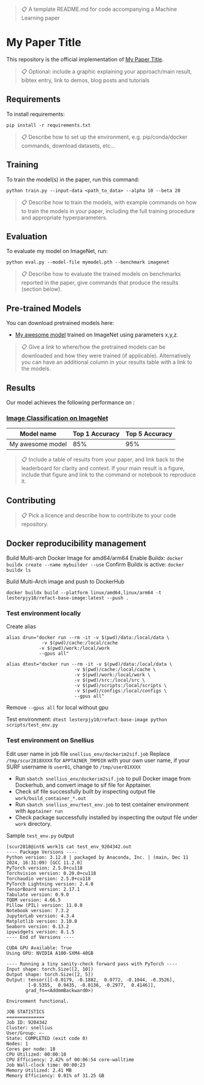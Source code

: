 >📋  A template README.md for code accompanying a Machine Learning paper

# My Paper Title

This repository is the official implementation of [My Paper Title](https://arxiv.org/abs/2030.12345). 

>📋  Optional: include a graphic explaining your approach/main result, bibtex entry, link to demos, blog posts and tutorials

## Requirements

To install requirements:

```setup
pip install -r requirements.txt
```

>📋  Describe how to set up the environment, e.g. pip/conda/docker commands, download datasets, etc...

## Training

To train the model(s) in the paper, run this command:

```train
python train.py --input-data <path_to_data> --alpha 10 --beta 20
```

>📋  Describe how to train the models, with example commands on how to train the models in your paper, including the full training procedure and appropriate hyperparameters.

## Evaluation

To evaluate my model on ImageNet, run:

```eval
python eval.py --model-file mymodel.pth --benchmark imagenet
```

>📋  Describe how to evaluate the trained models on benchmarks reported in the paper, give commands that produce the results (section below).

## Pre-trained Models

You can download pretrained models here:

- [My awesome model](https://drive.google.com/mymodel.pth) trained on ImageNet using parameters x,y,z. 

>📋  Give a link to where/how the pretrained models can be downloaded and how they were trained (if applicable).  Alternatively you can have an additional column in your results table with a link to the models.

## Results

Our model achieves the following performance on :

### [Image Classification on ImageNet](https://paperswithcode.com/sota/image-classification-on-imagenet)

| Model name         | Top 1 Accuracy  | Top 5 Accuracy |
| ------------------ |---------------- | -------------- |
| My awesome model   |     85%         |      95%       |

>📋  Include a table of results from your paper, and link back to the leaderboard for clarity and context. If your main result is a figure, include that figure and link to the command or notebook to reproduce it. 


## Contributing

>📋  Pick a licence and describe how to contribute to your code repository. 


## Docker reproducibility management

Build Multi-arch Docker Image for amd64/arm64
Enable Buildx:
`docker buildx create --name mybuilder --use`
Confirm Buildx is active:
`docker buildx ls`

Build Multi-Arch image and push to DockerHub
```
docker buildx build --platform linux/amd64,linux/arm64 -t lesterpjy10/refact-base-image:latest --push .
```

### Test environment locally

Create alias
```
alias drun="docker run --rm -it -v $(pwd)/data:/local/data \
			 -v $(pwd)/cache:/local/cache 
			-v $(pwd)/work:/local/work
			--gpus all"

alias dtest="docker run --rm -it -v $(pwd)/data:/local/data \
                         -v $(pwd)/cache:/local/cache \
                         -v $(pwd)/work:/local/work \
                         -v $(pwd)/src:/local/src \
                         -v $(pwd)/scripts:/local/scripts \
                         -v $(pwd)/configs:/local/configs \
                         --gpus all"
```
Remove `--gpus all` for local without gpu

Test environment:
`dtest lesterpjy10/refact-base-image python scripts/test_env.py`

### Test environment on Snellius

Edit user name in job file `snellius_env/dockerim2sif.job`
Replace `/tmp/scur2818XXXX` for `APPTAINER_TMPDIR` with your own user name, if your SURF username is `user01`, change to `/tmp/user01XXXX`

- Run `sbatch snellius_env/dockerim2sif.job` to pull Docker image from Dockerhub, and convert image to sif file for Apptainer.
- Check sif file successfully built by inspecting output file `work/build_container_*.out`
- Run `sbatch snellius_env/test_env.job` to test container environment with `Apptainer run`
- Check package successfully installed by inspecting the output file under `work` directory.

Sample `test_env.py` output

```
[scur2818@int6 work]$ cat test_env_9204342.out
---- Package Versions ----
Python version: 3.12.8 | packaged by Anaconda, Inc. | (main, Dec 11 2024, 16:31:09) [GCC 11.2.0]
PyTorch version: 2.5.0+cu118
Torchvision version: 0.20.0+cu118
Torchaudio version: 2.5.0+cu118
PyTorch Lightning version: 2.4.0
TensorBoard version: 2.17.1
Tabulate version: 0.9.0
TQDM version: 4.66.5
Pillow (PIL) version: 11.0.0
Notebook version: 7.3.2
JupyterLab version: 4.3.4
Matplotlib version: 3.10.0
Seaborn version: 0.13.2
ipywidgets version: 8.1.5
---- End of Versions ----

CUDA GPU Available: True
Using GPU: NVIDIA A100-SXM4-40GB

---- Running a tiny sanity-check forward pass with PyTorch ----
Input shape: torch.Size([2, 10])
Output shape: torch.Size([2, 5])
Output: tensor([[-0.0179, -0.1882,  0.0772, -0.1044, -0.3526],
        [-0.5355,  0.9435, -0.0136, -0.2977,  0.4146]],
       grad_fn=<AddmmBackward0>)

Environment functional.

JOB STATISTICS
==============
Job ID: 9204342
Cluster: snellius
User/Group: —-
State: COMPLETED (exit code 0)
Nodes: 1
Cores per node: 18
CPU Utilized: 00:00:10
CPU Efficiency: 2.42% of 00:06:54 core-walltime
Job Wall-clock time: 00:00:23
Memory Utilized: 2.41 MB
Memory Efficiency: 0.01% of 31.25 GB
```

